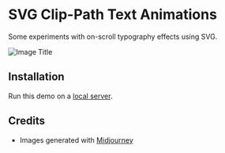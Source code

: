 # SVG Clip-Path Text Animations

Some experiments with on-scroll typography effects using SVG.

![Image Title](https://tympanus.net/codrops/wp-content/uploads/2024/01/clippathtext.jpg)

## Installation

Run this demo on a [local server](https://developer.mozilla.org/en-US/docs/Learn/Common_questions/Tools_and_setup/set_up_a_local_testing_server).

## Credits

- Images generated with [Midjourney](https://midjourney.com)
